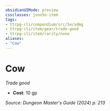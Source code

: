 ```yaml
---
obsidianUIMode: preview
cssclasses: json5e-item
tags:
- ttrpg-cli/compendium/src/5e/xdmg
- ttrpg-cli/item/gear/trade-good
- ttrpg-cli/item/rarity/none
aliases: 
- "Cow"
---
```

# Cow
*Trade good*  


- **Cost**: 10 gp

*Source: Dungeon Master's Guide (2024) p. 213*